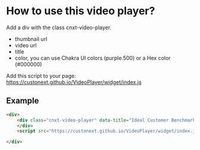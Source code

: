 # How to use this video player?

Add a div with the class cnxt-video-player. 
- thumbnail url
- video url
- title 
- color, you can use Chakra UI colors (purple.500) or a Hex color (#000000)

Add this script to your page: https://custonext.github.io/VideoPlayer/widget/index.js


## Example
``` html
<div>
    <div class="cnxt-video-player" data-title="Ideal Customer Benchmark" data-thumbnail="https://lp.custonext.nl/hubfs/Benchmark.jpeg" data-video="https://lp.custonext.nl/hubfs/Videos/Ideal%20Customer%20Benchmark.mp4">
    </div>
    <script src="https://custonext.github.io/VideoPlayer/widget/index.js" type="text/javascript"></script>

</div>
```

